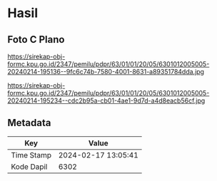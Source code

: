 # Hasil

## Foto C Plano

https://sirekap-obj-formc.kpu.go.id/2347/pemilu/pdpr/63/01/01/20/05/6301012005005-20240214-195136--9fc6c74b-7580-4001-8631-a89351784dda.jpg

https://sirekap-obj-formc.kpu.go.id/2347/pemilu/pdpr/63/01/01/20/05/6301012005005-20240214-195234--cdc2b95a-cb01-4ae1-9d7d-a4d8eacb56cf.jpg


## Metadata

| Key        | Value               |
| ---------- | ------------------- |
| Time Stamp | 2024-02-17 13:05:41 |
| Kode Dapil | 6302                |



